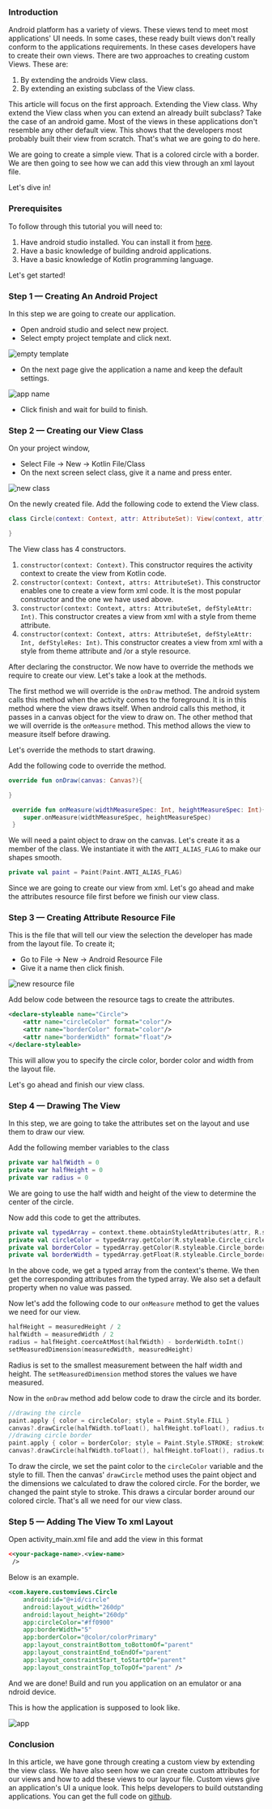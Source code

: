 ### Introduction
Android platform has a variety of views. These views tend to meet most applications' UI needs. In some cases, these ready built views don't really conform to the applications requirements. In these cases developers have to create their own views. There are two approaches to creating custom Views. These are:
1. By extending the androids View class.
2. By extending an existing subclass of the View class.

This article will focus on the first approach. Extending the View class. Why extend the View class when you can extend an already built subclass? Take the case of an android game. Most of the views in these applications don't resemble any other default view. This shows that the developers most probably built their view from scratch. That's what we are going to do here.

We are going to create a simple view. That is a colored circle with a border. We are then going to see how we can add this view through an xml layout file.

Let's dive in!

### Prerequisites
To follow through this tutorial you will need to:
1. Have android studio installed. You can install it from [here](https://developer.android.com/studio).
2. Have a basic knowledge of building android applications.
3. Have a basic knowledge of Kotlin programming language.

Let's get started!

### Step 1 — Creating An Android Project
In this step we are going to create our application.
- Open android studio and select new project. 
- Select empty project template and click next.

![empty template](/engineering-education/android-custom-views/empty-template)

- On the next page give the application a name and keep the default settings.

![app name](/engineering-education/android-custom-views/app-name)

- Click finish and wait for build to finish.

### Step 2 — Creating our View Class
On your project window, 
- Select File -> New -> Kotlin File/Class
- On the next screen select class, give it a name and press enter.

![new class](/engineering-education/android-custom-views/new-class)

On the newly created file. Add the following code to extend the View class.
```Kotlin
class Circle(context: Context, attr: AttributeSet): View(context, attr){

}
```

The View class has 4 constructors.
1. `constructor(context: Context)`. This constructor requires the activity context to create the view from Kotlin code.
2. `constructor(context: Context, attrs: AttributeSet)`. This constructor enables one to create a view form xml code. It is the most popular constructor and the one we have used above.
3. `constructor(context: Context, attrs: AttributeSet, defStyleAttr: Int)`. This constructor creates a view from xml with a style from theme attribute.
4. `constructor(context: Context, attrs: AttributeSet, defStyleAttr: Int, defStyleRes: Int)`. This constructor creates a view from xml with a style from theme attribute and /or a style resource.

After declaring the constructor. We now have to override the methods we require to create our view. Let's take a look at the methods.

The first method we will override is the `onDraw` method. The android system calls this method when the activity comes to the foreground. It is in this method where the view draws itself. When android calls this method, it passes in a canvas object for the view to draw on. The other method that we will override is the `onMeasure` method. This method allows the view to measure itself before drawing.

Let's override the methods to start drawing.

Add the following code to override the method.
```Kotlin
override fun onDraw(canvas: Canvas?){

}

 override fun onMeasure(widthMeasureSpec: Int, heightMeasureSpec: Int){
    super.onMeasure(widthMeasureSpec, heightMeasureSpec)
 }
```
We will need a paint object to draw on the canvas. Let's create it as a member of the class. We instantiate it with the `ANTI_ALIAS_FLAG` to make our shapes smooth.
```Kotlin
private val paint = Paint(Paint.ANTI_ALIAS_FLAG)
```
Since we are going to create our view from xml. Let's go ahead and make the attributes resource file first before we finish our view class.

### Step 3 — Creating Attribute Resource File
This is the file that will tell our view the selection the developer has made from the layout file. To create it;

- Go to File -> New -> Android Resource File
- Give it a name then click finish.

![new resource file](/engineering-education/android-custom-views/new-resource-file)

Add below code between the resource tags to create the attributes.
```xml
<declare-styleable name="Circle">
    <attr name="circleColor" format="color"/>
    <attr name="borderColor" format="color"/>
    <attr name="borderWidth" format="float"/>
</declare-styleable>
```
This will allow you to specify the circle color, border color and width from the layout file.

Let's go ahead and finish our view class.

### Step 4 — Drawing The View
In this step, we are going to take the attributes set on the layout and use them to draw our view.

Add the following member variables to the class
```Kotlin
private var halfWidth = 0
private var halfHeight = 0
private var radius = 0
``` 
We are going to use the half width and height of the view to determine the center of the circle.

Now add this code to get the attributes.
```Kotlin
private val typedArray = context.theme.obtainStyledAttributes(attr, R.styleable.Circle, 0, 0)
private val circleColor = typedArray.getColor(R.styleable.Circle_circleColor, Color.YELLOW)
private val borderColor = typedArray.getColor(R.styleable.Circle_borderColor, Color.BLACK)
private val borderWidth = typedArray.getFloat(R.styleable.Circle_borderWidth, 2F)
```
In the above code, we get a typed array from the context's theme. We then get the corresponding attributes from the typed array. We also set a default property when no value was passed.

Now let's add the following code to our `onMeasure` method to get the values we need for our view.
```Kotlin
halfHeight = measuredHeight / 2
halfWidth = measuredWidth / 2
radius = halfHeight.coerceAtMost(halfWidth) - borderWidth.toInt()
setMeasuredDimension(measuredWidth, measuredHeight)
```
Radius is set to the smallest measurement between the half width and height. The `setMeasuredDimension` method stores the values we have measured.

Now in the `onDraw` method add below code to draw the circle and its border.
```Kotlin
//drawing the circle
paint.apply { color = circleColor; style = Paint.Style.FILL }
canvas?.drawCircle(halfWidth.toFloat(), halfHeight.toFloat(), radius.toFloat(), paint)
//drawing circle border
paint.apply { color = borderColor; style = Paint.Style.STROKE; strokeWidth = borderWidth}
canvas?.drawCircle(halfWidth.toFloat(), halfHeight.toFloat(), radius.toFloat(), paint)
```
To draw the circle, we set the paint color to the `circleColor` variable and the style to fill. Then the canvas' `drawCircle` method uses the paint object and the dimensions we calculated to draw the colored circle. For the border, we changed the paint style to stroke. This draws a circular border around our colored circle. That's all we need for our view class.

### Step 5 — Adding The View To xml Layout
Open activity_main.xml file and add the view in this format
```xml
<<your-package-name>.<view-name>
 />
```
Below is an example.
```xml
<com.kayere.customviews.Circle
    android:id="@+id/circle"
    android:layout_width="260dp"
    android:layout_height="260dp"
    app:circleColor="#ff0900"
    app:borderWidth="5"
    app:borderColor="@color/colorPrimary"
    app:layout_constraintBottom_toBottomOf="parent"
    app:layout_constraintEnd_toEndOf="parent"
    app:layout_constraintStart_toStartOf="parent"
    app:layout_constraintTop_toTopOf="parent" />
```
And we are done! Build and run you application on an emulator or ana ndroid device.

This is how the application is supposed to look like.

![app](/engineering-education/android-custom-views/app)

### Conclusion
In this article, we have gone through creating a custom view by extending the view class. We have also seen how we can create custom attributes for our views and how to add these views to our layour file. Custom views give an application's UI a unique look. This helps developers to build outstanding applications. You can get the full code on [github](https://github.com/kayere/android-custom-views.git).
